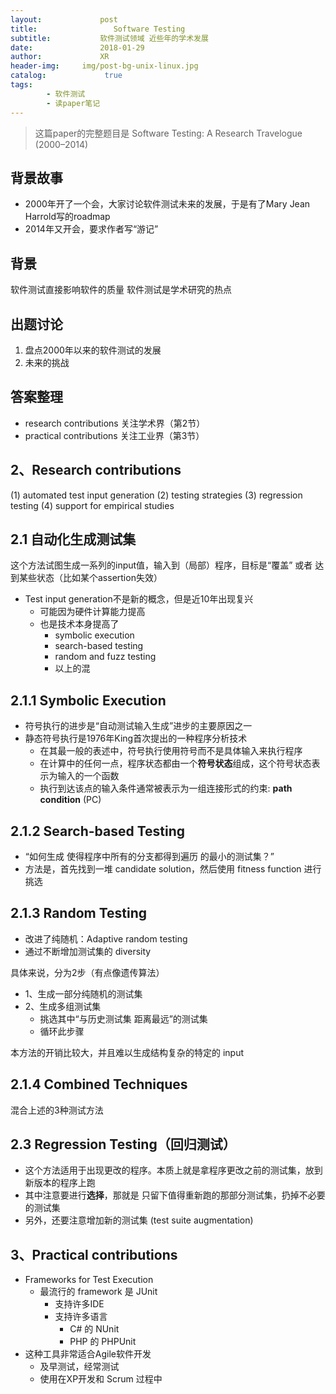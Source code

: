 ```yaml
---
layout:             post
title:                 Software Testing
subtitle:           软件测试领域 近些年的学术发展
date:      	        2018-01-29
author:             XR
header-img:     img/post-bg-unix-linux.jpg
catalog: 	         true
tags:
        - 软件测试
        - 读paper笔记
---
```


> 这篇paper的完整题目是 
Software Testing: A Research Travelogue (2000–2014)

背景故事
-
- 2000年开了一个会，大家讨论软件测试未来的发展，于是有了Mary Jean Harrold写的roadmap
- 2014年又开会，要求作者写“游记”

背景
-
软件测试直接影响软件的质量
软件测试是学术研究的热点

出题讨论
-
1. 盘点2000年以来的软件测试的发展
2. 未来的挑战

答案整理
-
- research contributions 关注学术界（第2节）
- practical contributions 关注工业界（第3节）

2、Research contributions
-
(1) automated test input generation
(2) testing strategies
(3) regression testing
(4) support for empirical studies

2.1 自动化生成测试集
-
这个方法试图生成一系列的input值，输入到（局部）程序，目标是“覆盖” 或者 达到某些状态（比如某个assertion失效）

- Test input generation不是新的概念，但是近10年出现复兴
	- 可能因为硬件计算能力提高
	- 也是技术本身提高了
		- symbolic execution
		- search-based testing
		- random and fuzz testing
		- 以上的混
		
2.1.1 Symbolic Execution
-
- 符号执行的进步是“自动测试输入生成”进步的主要原因之一
- 静态符号执行是1976年King首次提出的一种程序分析技术
	- 在其最一般的表述中，符号执行使用符号而不是具体输入来执行程序
	- 在计算中的任何一点，程序状态都由一个**符号状态**组成，这个符号状态表示为输入的一个函数
	- 执行到达该点的输入条件通常被表示为一组连接形式的约束: **path condition** (PC)
	
2.1.2 Search-based Testing
-
- “如何生成 使得程序中所有的分支都得到遍历 的最小的测试集？”
- 方法是，首先找到一堆 candidate solution，然后使用 fitness function 进行挑选

2.1.3 Random Testing
-
- 改进了纯随机：Adaptive random testing
- 通过不断增加测试集的 diversity

具体来说，分为2步（有点像遗传算法）

- 1、生成一部分纯随机的测试集
- 2、生成多组测试集
	- 挑选其中“与历史测试集 距离最远”的测试集
	- 循环此步骤
	
本方法的开销比较大，并且难以生成结构复杂的特定的 input

2.1.4 Combined Techniques
-
混合上述的3种测试方法

2.3 Regression Testing（回归测试）
-
- 这个方法适用于出现更改的程序。本质上就是拿程序更改之前的测试集，放到新版本的程序上跑
- 其中注意要进行**选择**，那就是 只留下值得重新跑的那部分测试集，扔掉不必要的测试集
- 另外，还要注意增加新的测试集 (test suite augmentation)

3、Practical contributions
-
- Frameworks for Test Execution
	- 最流行的 framework 是 JUnit
		- 支持许多IDE
		- 支持许多语言
			- C# 的 NUnit
			- PHP 的 PHPUnit
- 这种工具非常适合Agile软件开发
	- 及早测试，经常测试
	- 使用在XP开发和 Scrum 过程中